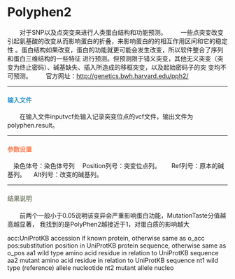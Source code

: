 # Polyphen2
　　对于SNP以及点突变来进行人类蛋白结构和功能预测。
　　一些点突变改变引起氨基酸的改变从而影响蛋白的折叠，来影响蛋白的的相互作用区间和它的稳定性 。蛋白结构如果改变，蛋白的功能就更可能会发生改变，所以软件整合了序列和蛋白三维结构的一些特征 进行预测。但预测限于错义突变，其他无义突变（突变为终止密码）、碱基缺失、插入所造成的移框突变，以及起始密码子的突 变均不可预测。
　　官方网址：http://genetics.bwh.harvard.edu/pph2/

***
#### **<i class="fa fa-dot-circle-o" aria-hidden="true" style="color:#3090C7"></i><span style="color:#3090C7"> 输入文件**

　　在输入文件inputvcf处输入记录突变位点的vcf文件，输出文件为polyphen.result。

***
#### **<i class="fa fa-cog" aria-hidden="true" style="color:#F88158"></i> <span style="color:#F88158">参数设置**
　<label id='species'>染色体号：</label>染色体号列
　<label id='speciesVersion'>Position列号：</label>突变位点列。　
　<label id='thread'>Ref列号：</label>原本的碱基列。
　<label id='memory'>Alt列号：</label>改变的碱基列。
　
***

#### **<i class="fa fa-file-text" aria-hidden="true" style="color:#848b79"></i><span style="color:#848b79"> 结果说明**

　　前两个一般小于0.05说明该变异会严重影响蛋白功能，MutationTaste分值越高越显著， 我找到的是PolyPhen2越接近于1，对蛋白质的影响越大
<div style="text-align:center">
<img data-src="1.png" width="700px" ></img>
</div>
acc:UniProtKB accession if known protein, otherwise same as o_acc
pos:substitution position in UniProtKB protein sequence, otherwise same as o_pos
aa1	wild type amino acid residue in relation to UniProtKB sequence
aa2	mutant amino acid residue in relation to UniProtKB sequence
nt1	wild type (reference) allele nucleotide
nt2	mutant allele nucleo